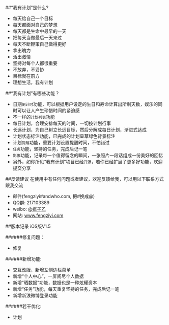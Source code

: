 ##“我有计划”是什么?

* 每天给自己一个目标
* 每天都面对自己的梦想
* 每天都是生命中最早的一天
* 把每天当做最后一天来过
* 每天不断鞭策自己做得更好
* 拿出魄力
* 活出激情
* 坚持对每个人都很重要
* 不放弃，不妥协
* 目标就在前方
* 理想生活，我有计划

##“我有计划”有哪些功能？

* 日期`倒计时`功能，可以根据用户设定的生日和寿命计算出所剩天数，娱乐的同时可以让人产生珍惜时间的紧迫感
* 不一样的`计划列表`功能
*  每日计划，合理安排每天的时间，一切按计划行事
*  长远计划，为自己树立长远目标，然后分解成每日计划，渐进式达成
* 计划状态标注功能，已完成的计划呈草绿色背景标注
* 计划`提醒`功能，重要计划设置提醒时间，不怕错过
* `任务`功能，坚持的任务，完成后记一笔
* `影像`功能，记录每一个值得留念的瞬间，一张照片一段话组成一份美好的回忆
* 另外，如你所见“我有计划”项目已经`开源`，若你已经扩展了更多好功能，欢迎提交分享

##反馈建议
在使用中有任何问题或者建议，欢迎反馈给我，可以用以下联系方式跟我交流

* 邮件(fengziyi#andwho.com, 把#换成@)
* QQ群: 217103389
* weibo: [@疯子乙](http://weibo.com/zealfung)
* 网站: www.fengziyi.com

##版本记录
iOS版V1.5

######修复问题：
* 修复

######新增功能:
* 交互改版，新增左侧边栏菜单
* 新增“个人中心”，一屏阅尽个人数据
* 新增“晒数据”功能，数据也是一种炫耀资本
* 新增“任务”功能，每天重复坚持的任务，完成后记一笔
* 新增新浪微博登录功能

######若干优化:
* 计划